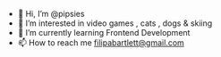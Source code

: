 - 👋 Hi, I’m @pipsies
- 👀 I’m interested in video games , cats , dogs & skiing
- 🌱 I’m currently learning Frontend Development
- 📫 How to reach me filipabartlett@gmail.com

<!---
pipsies/pipsies is a ✨ special ✨ repository because its `README.md` (this file) appears on your GitHub profile.
You can click the Preview link to take a look at your changes.
--->
